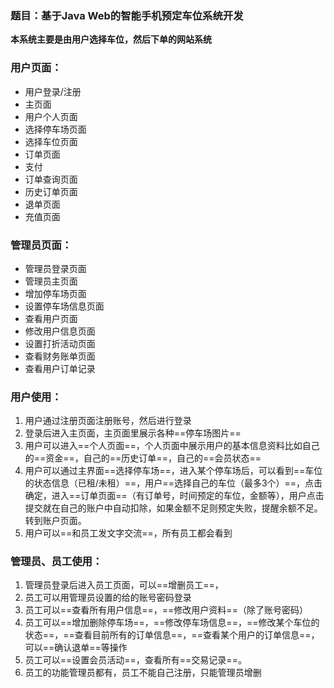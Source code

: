 ### 题目：基于Java Web的智能手机预定车位系统开发


**本系统主要是由用户选择车位，然后下单的网站系统**

### 用户页面：
- 用户登录/注册
- 主页面
- 用户个人页面
- 选择停车场页面
- 选择车位页面
- 订单页面
- 支付
- 订单查询页面
- 历史订单页面
- 退单页面
- 充值页面

### 管理员页面：
- 管理员登录页面
- 管理员主页面
- 增加停车场页面
- 设置停车场信息页面
- 查看用户页面
- 修改用户信息页面
- 设置打折活动页面
- 查看财务账单页面
- 查看用户订单记录


### 用户使用： 
1. 用户通过注册页面注册账号，然后进行登录
2. 登录后进入主页面，主页面里展示各种==停车场图片==
3. 用户可以进入==个人页面==，个人页面中展示用户的基本信息资料比如自己的==资金==，自己的==历史订单==，自己的==会员状态==
4. 用户可以通过主界面==选择停车场==，进入某个停车场后，可以看到==车位的状态信息（已租/未租）==，用户==选择自己的车位（最多3个）==，点击确定，进入==订单页面==（有订单号，时间预定的车位，金额等），用户点击提交就在自己的账户中自动扣除，如果金额不足则预定失败，提醒余额不足。转到账户页面。
5. 用户可以==和员工发文字交流==，所有员工都会看到

### 管理员、员工使用：
1. 管理员登录后进入员工页面，可以==增删员工==，
2. 员工可以用管理员设置的给的账号密码登录  
3. 员工可以==查看所有用户信息==，==修改用户资料==（除了账号密码）
4. 员工可以==增加删除停车场==，==修改停车场信息==，==修改某个车位的状态==，==查看目前所有的订单信息==，==查看某个用户的订单信息==，可以==确认退单==等操作
5. 员工可以==设置会员活动==，查看所有==交易记录==。 
6. 员工的功能管理员都有，员工不能自己注册，只能管理员增删  